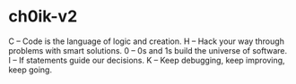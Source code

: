 # ch0ik-v2
C – Code is the language of logic and creation. H – Hack your way through problems with smart solutions. 0 – 0s and 1s build the universe of software. I – If statements guide our decisions. K – Keep debugging, keep improving, keep going.
